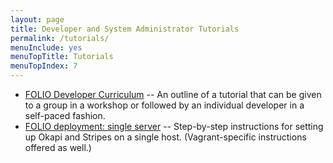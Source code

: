 ```yaml
---
layout: page
title: Developer and System Administrator Tutorials
permalink: /tutorials/
menuInclude: yes
menuTopTitle: Tutorials
menuTopIndex: 7
---
```


* [FOLIO Developer Curriculum](curriculum/) -- An outline of a tutorial that can be given to a group in a workshop or followed by an individual developer in a self-paced fashion.
* [FOLIO deployment: single server](https://github.com/folio-org/folio-install/blob/master/single-server.md) -- Step-by-step instructions for setting up Okapi and Stripes on a single host.  (Vagrant-specific instructions offered as well.)
